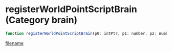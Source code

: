 # registerWorldPointScriptBrain (Category brain)

```js
function registerWorldPointScriptBrain(p0: intPtr, p1: number, p2: number): Array
```

[filename](registerWorldPointScriptBrain_m.md ':include')